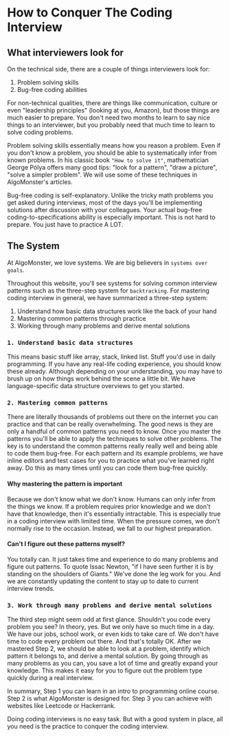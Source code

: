 # **How to Conquer The Coding Interview**

## **What interviewers look for**

On the technical side, there are a couple of things interviewers look for:

1. Problem solving skills
2. Bug-free coding abilities

For non-technical qualities, there are things like communication, culture or even "leadership principles" (looking at you, Amazon), but those things are much easier to prepare. You don't need two months to learn to say nice things to an interviewer, but you probably need that much time to learn to solve coding problems.

Problem solving skills essentially means how you reason a problem. Even if you don't know a problem, you should be able to systematically infer from known problems. In his classic book `"How to solve it"`, mathematician George Pólya offers many good tips: "look for a pattern", "draw a picture", "solve a simpler problem". We will use some of these techniques in AlgoMonster's articles.

Bug-free coding is self-explanatory. Unlike the tricky math problems you get asked during interviews, most of the days you'll be implementing solutions after discussion with your colleagues. Your actual bug-free coding-to-specifications ability is especially important. This is not hard to prepare. You just have to practice A LOT.

## **The System**

At AlgoMonster, we love systems. We are big believers in `systems over goals`.

Throughout this website, you'll see systems for solving common interview patterns such as the three-step system for `backtracking`. For mastering coding interview in general, we have summarized a three-step system:

1. Understand how basic data structures work like the back of your hand
2. Mastering common patterns through practice
3. Working through many problems and derive mental solutions
 

### `1. Understand basic data structures`

This means basic stuff like array, stack, linked list. Stuff you'd use in daily programming. If you have any real-life coding experience, you should know these already. Although depending on your understanding, you may have to brush up on how things work behind the scene a little bit. We have language-specific data structure overviews to get you started.

### `2. Mastering common patterns`

There are literally thousands of problems out there on the internet you can practice and that can be really overwhelming. The good news is they are only a handful of common patterns you need to know. Once you master the patterns you'll be able to apply the techniques to solve other problems. The key is to understand the common patterns really really well and being able to code them bug-free. For each pattern and its example problems, we have inline editors and test cases for you to practice what you've learned right away. Do this as many times until you can code them bug-free quickly.

#### Why mastering the pattern is important

Because we don't know what we don't know. Humans can only infer from the things we know. If a problem requires prior knowledge and we don't have that knowledge, then it's essentially intractable. This is especially true in a coding interview with limited time. When the pressure comes, we don't normally rise to the occasion. Instead, we fall to our highest preparation.

#### Can't I figure out these patterns myself?

You totally can. It just takes time and experience to do many problems and figure out patterns. To quote Issac Newton, "if I have seen further it is by standing on the shoulders of Giants." We've done the leg work for you. And we are constantly updating the content to stay up to date to current interview trends.

### `3. Work through many problems and derive mental solutions`
The third step might seem odd at first glance. Shouldn't you code every problem you see? In theory, yes. But we only have so much time in a day. We have our jobs, school work, or even kids to take care of. We don't have time to code every problem out there. And that's totally OK. After we mastered Step 2, we should be able to look at a problem, identify which pattern it belongs to, and derive a mental solution. By going through as many problems as you can, you save a lot of time and greatly expand your knowledge. This makes it easy for you to figure out the problem type quickly during a real interview.

In summary, Step 1 you can learn in an intro to programming online course. Step 2 is what AlgoMonster is designed for. Step 3 you can achieve with websites like Leetcode or Hackerrank.

Doing coding interviews is no easy task. But with a good system in place, all you need is the practice to conquer the coding interview.